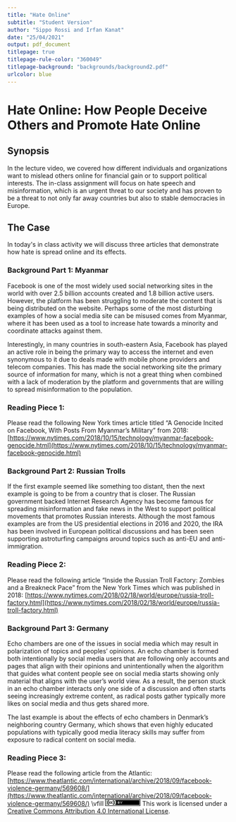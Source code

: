 ```yaml
---
title: "Hate Online"
subtitle: "Student Version"
author: "Sippo Rossi and Irfan Kanat"
date: "25/04/2021"
output: pdf_document
titlepage: true
titlepage-rule-color: "360049"
titlepage-background: "backgrounds/background2.pdf"
urlcolor: blue
---
```


# Hate Online: How People Deceive Others and Promote Hate Online

## Synopsis

In the lecture video, we covered how different individuals and organizations want to mislead others online for financial gain or to support political interests. The in-class assignment will focus on hate speech and misinformation, which is an urgent threat to our society and has proven to be a threat to not only far away countries but also to stable democracies in Europe. 

## The Case

In today's in class activity we will discuss three articles that demonstrate how hate is spread online and its effects.

### Background Part 1: Myanmar

Facebook is one of the most widely used social networking sites in the world with over 2.5 billion accounts created and 1.8 billion active users. However, the platform has been struggling to moderate the content that is being distributed on the website. Perhaps some of the most disturbing examples of how a social media site can be misused comes from Myanmar, where it has been used as a tool to increase hate towards a minority and coordinate attacks against them. 

Interestingly, in many countries in south-eastern Asia, Facebook has played an active role in being the primary way to access the internet and even synonymous to it due to deals made with mobile phone providers and telecom companies. This has made the social networking site the primary source of information for many, which is not a great thing when combined with a lack of moderation by the platform and governments that are willing to spread misinformation to the population.

### Reading Piece 1:

Please read the following New York times article titled “A Genocide Incited on Facebook, With Posts From Myanmar’s Military” from 2018: [https://www.nytimes.com/2018/10/15/technology/myanmar-facebook-genocide.html](https://www.nytimes.com/2018/10/15/technology/myanmar-facebook-genocide.html)



### Background Part 2: Russian Trolls

If the first example seemed like something too distant, then the next example is going to be from a country that is closer. The Russian government backed Internet Research Agency has become famous for spreading misinformation and fake news in the West to support political movements that promotes Russian interests. Although the most famous examples are from the US presidential elections in 2016 and 2020, the IRA has been involved in European political discussions and has been seen supporting astroturfing campaigns around topics such as anti-EU and anti-immigration.

### Reading Piece 2:

Please read the following article “Inside the Russian Troll Factory: Zombies and a Breakneck Pace” from the New York Times which was published in 2018: [https://www.nytimes.com/2018/02/18/world/europe/russia-troll-factory.html](https://www.nytimes.com/2018/02/18/world/europe/russia-troll-factory.html)

### Background Part 3: Germany

Echo chambers are one of the issues in social media which may result in polarization of topics and peoples’ opinions. An echo chamber is formed both intentionally by social media users that are following only accounts and pages that align with their opinions and unintentionally when the algorithm that guides what content people see on social media starts showing only material that aligns with the user’s world view. As a result, the person stuck in an echo chamber interacts only one side of a discussion and often starts seeing increasingly extreme content, as radical posts gather typically more likes on social media and thus gets shared more. 

The last example is about the effects of echo chambers in Denmark’s neighboring country Germany, which shows that even highly educated populations with typically good media literacy skills may suffer from exposure to radical content on social media.

### Reading Piece 3:

Please read the following article from the Atlantic: [https://www.theatlantic.com/international/archive/2018/09/facebook-violence-germany/569608/](https://www.theatlantic.com/international/archive/2018/09/facebook-violence-germany/569608/)
\vfill
![CC4](CC4.png) This work is licensed under a [Creative Commons Attribution 4.0 International License](http://creativecommons.org/licenses/by/4.0/).
